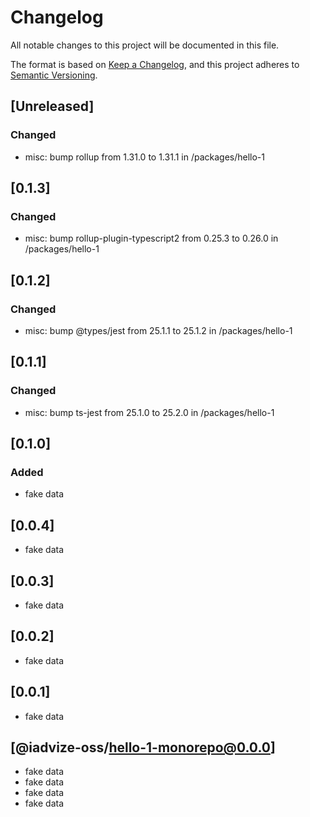 # Changelog

All notable changes to this project will be documented in this file.

The format is based on [Keep a Changelog](https://keepachangelog.com/en/1.0.0/),
and this project adheres to [Semantic Versioning](https://semver.org/spec/v2.0.0.html).

## [Unreleased]

### Changed

- misc: bump rollup from 1.31.0 to 1.31.1 in /packages/hello-1

## [0.1.3]

### Changed

-   misc: bump rollup-plugin-typescript2 from 0.25.3 to 0.26.0 in /packages/hello-1

## [0.1.2]

### Changed

-   misc: bump @types/jest from 25.1.1 to 25.1.2 in /packages/hello-1

## [0.1.1]

### Changed

-   misc: bump ts-jest from 25.1.0 to 25.2.0 in /packages/hello-1

## [0.1.0]

### Added

-   fake data

## [0.0.4]

-   fake data

## [0.0.3]

-   fake data

## [0.0.2]

-   fake data

## [0.0.1]

-   fake data

## [@iadvize-oss/hello-1-monorepo@0.0.0]

-   fake data
-   fake data
-   fake data
-   fake data
